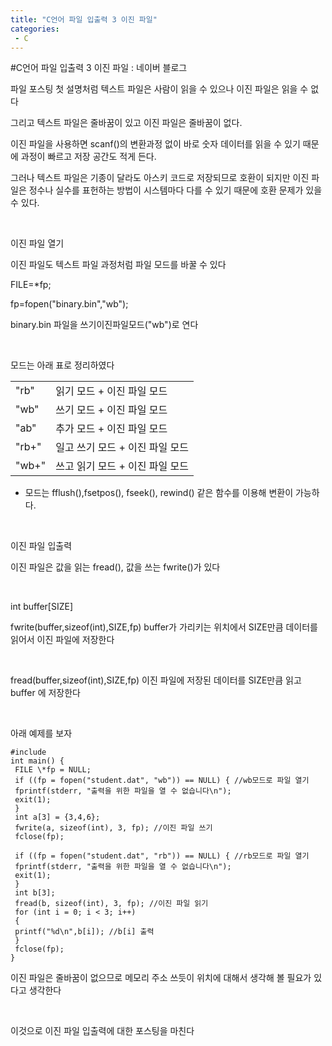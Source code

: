 ```yaml
---
title: "C언어 파일 입출력 3 이진 파일"
categories:
 - C
---
```

#C언어 파일 입출력 3 이진 파일 : 네이버 블로그







파일 포스팅 첫 설명처럼 텍스트 파일은 사람이 읽을 수 있으나 이진 파일은 읽을 수 없다

그리고 텍스트 파일은 줄바꿈이 있고 이진 파일은 줄바꿈이 없다.

이진 파일을 사용하면 scanf()의 변환과정 없이 바로 숫자 데이터를 읽을 수 있기 때문에 과정이 빠르고 저장 공간도 적게 든다.

그러나 텍스트 파일은 기종이 달라도 아스키 코드로 저장되므로 호환이 되지만 이진 파일은 정수나 실수를 표헌하는 방법이 시스템마다 다를 수 있기 때문에 호환 문제가 있을 수 있다.

​

이진 파일 열기

이진 파일도 텍스트 파일 과정처럼 파일 모드를 바꿀 수 있다

FILE=\*fp;

fp=fopen("binary.bin","wb");

binary.bin 파일을 쓰기이진파일모드("wb")로 연다

​

모드는 아래 표로 정리하였다




 





|  |  |
| --- | --- |
|  "rb" |  읽기 모드 + 이진 파일 모드 |
|  "wb" |  쓰기 모드 + 이진 파일 모드 |
|  "ab" |  추가 모드 + 이진 파일 모드 |
|  "rb+" |  일고 쓰기 모드 + 이진 파일 모드 |
|  "wb+" |  쓰고 읽기 모드 + 이진 파일 모드 |






 


+ 모드는 fflush(),fsetpos(), fseek(), rewind() 같은 함수를 이용해 변환이 가능하다.

​

이진 파일 입출력

이진 파일은 값을 읽는 fread(), 값을 쓰는 fwrite()가 있다

​

int buffer[SIZE]

fwrite(buffer,sizeof(int),SIZE,fp) buffer가 가리키는 위치에서 SIZE만큼 데이터를 읽어서 이진 파일에 저장한다

​

fread(buffer,sizeof(int),SIZE,fp) 이진 파일에 저장된 데이터를 SIZE만큼 읽고 buffer 에 저장한다

​

아래 예제를 보자




 




```
#include
int main() {
 FILE \*fp = NULL;
 if ((fp = fopen("student.dat", "wb")) == NULL) { //wb모드로 파일 열기
 fprintf(stderr, "출력을 위한 파일을 열 수 없습니다\n");
 exit(1);
 }
 int a[3] = {3,4,6};
 fwrite(a, sizeof(int), 3, fp); //이진 파일 쓰기
 fclose(fp);

 if ((fp = fopen("student.dat", "rb")) == NULL) { //rb모드로 파일 열기
 fprintf(stderr, "출력을 위한 파일을 열 수 없습니다\n"); 
 exit(1);
 }
 int b[3];
 fread(b, sizeof(int), 3, fp); //이진 파일 읽기
 for (int i = 0; i < 3; i++)
 {
 printf("%d\n",b[i]); //b[i] 출력
 }
 fclose(fp);
}
```





 


이진 파일은 줄바꿈이 없으므로 메모리 주소 쓰듯이 위치에 대해서 생각해 볼 필요가 있다고 생각한다

​

이것으로 이진 파일 입출력에 대한 포스팅을 마친다




 

